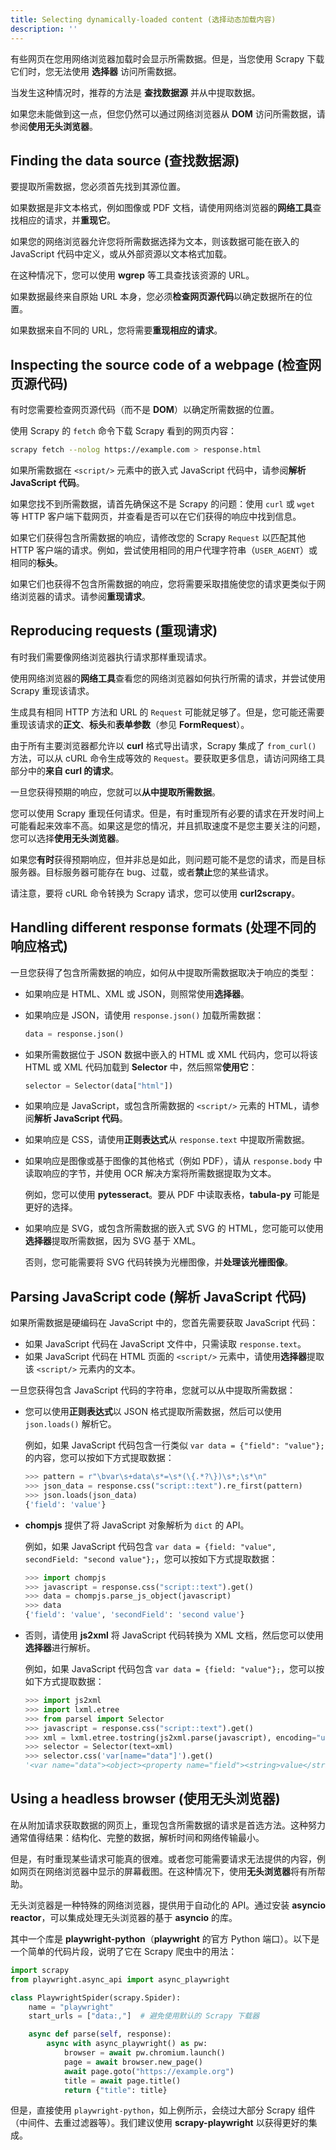 ```yaml
---
title: Selecting dynamically-loaded content (选择动态加载内容)
description: ''
---
```


有些网页在您用网络浏览器加载时会显示所需数据。但是，当您使用 Scrapy 下载它们时，您无法使用 **选择器** 访问所需数据。

当发生这种情况时，推荐的方法是 **查找数据源** 并从中提取数据。

如果您未能做到这一点，但您仍然可以通过网络浏览器从 **DOM** 访问所需数据，请参阅**使用无头浏览器**。

## Finding the data source (查找数据源)

要提取所需数据，您必须首先找到其源位置。

如果数据是非文本格式，例如图像或 PDF 文档，请使用网络浏览器的**网络工具**查找相应的请求，并**重现它**。

如果您的网络浏览器允许您将所需数据选择为文本，则该数据可能在嵌入的 JavaScript 代码中定义，或从外部资源以文本格式加载。

在这种情况下，您可以使用 **wgrep** 等工具查找该资源的 URL。

如果数据最终来自原始 URL 本身，您必须**检查网页源代码**以确定数据所在的位置。

如果数据来自不同的 URL，您将需要**重现相应的请求**。

## Inspecting the source code of a webpage (检查网页源代码)

有时您需要检查网页源代码（而不是 **DOM**）以确定所需数据的位置。

使用 Scrapy 的 `fetch` 命令下载 Scrapy 看到的网页内容：

```bash
scrapy fetch --nolog https://example.com > response.html
```

如果所需数据在 `<script/>` 元素中的嵌入式 JavaScript 代码中，请参阅**解析 JavaScript 代码**。

如果您找不到所需数据，请首先确保这不是 Scrapy 的问题：使用 `curl` 或 `wget` 等 HTTP 客户端下载网页，并查看是否可以在它们获得的响应中找到信息。

如果它们获得包含所需数据的响应，请修改您的 Scrapy `Request` 以匹配其他 HTTP 客户端的请求。例如，尝试使用相同的用户代理字符串（`USER_AGENT`）或相同的**标头**。

如果它们也获得不包含所需数据的响应，您将需要采取措施使您的请求更类似于网络浏览器的请求。请参阅**重现请求**。

## Reproducing requests (重现请求)

有时我们需要像网络浏览器执行请求那样重现请求。

使用网络浏览器的**网络工具**查看您的网络浏览器如何执行所需的请求，并尝试使用 Scrapy 重现该请求。

生成具有相同 HTTP 方法和 URL 的 `Request` 可能就足够了。但是，您可能还需要重现该请求的**正文**、**标头**和**表单参数**（参见 **FormRequest**）。

由于所有主要浏览器都允许以 **curl** 格式导出请求，Scrapy 集成了 `from_curl()` 方法，可以从 cURL 命令生成等效的 `Request`。要获取更多信息，请访问网络工具部分中的**来自 curl 的请求**。

一旦您获得预期的响应，您就可以**从中提取所需数据**。

您可以使用 Scrapy 重现任何请求。但是，有时重现所有必要的请求在开发时间上可能看起来效率不高。如果这是您的情况，并且抓取速度不是您主要关注的问题，您可以选择**使用无头浏览器**。

如果您**有时**获得预期响应，但并非总是如此，则问题可能不是您的请求，而是目标服务器。目标服务器可能存在 bug、过载，或者**禁止**您的某些请求。

请注意，要将 cURL 命令转换为 Scrapy 请求，您可以使用 **curl2scrapy**。

## Handling different response formats (处理不同的响应格式)

一旦您获得了包含所需数据的响应，如何从中提取所需数据取决于响应的类型：

* 如果响应是 HTML、XML 或 JSON，则照常使用**选择器**。

* 如果响应是 JSON，请使用 `response.json()` 加载所需数据：

  ```python
  data = response.json()
  ```

* 如果所需数据位于 JSON 数据中嵌入的 HTML 或 XML 代码内，您可以将该 HTML 或 XML 代码加载到 **Selector** 中，然后照常**使用它**：

  ```python
  selector = Selector(data["html"])
  ```

* 如果响应是 JavaScript，或包含所需数据的 `<script/>` 元素的 HTML，请参阅**解析 JavaScript 代码**。

* 如果响应是 CSS，请使用**正则表达式**从 `response.text` 中提取所需数据。

* 如果响应是图像或基于图像的其他格式（例如 PDF），请从 `response.body` 中读取响应的字节，并使用 OCR 解决方案将所需数据提取为文本。

  例如，您可以使用 **pytesseract**。要从 PDF 中读取表格，**tabula-py** 可能是更好的选择。

* 如果响应是 SVG，或包含所需数据的嵌入式 SVG 的 HTML，您可能可以使用**选择器**提取所需数据，因为 SVG 基于 XML。

  否则，您可能需要将 SVG 代码转换为光栅图像，并**处理该光栅图像**。

## Parsing JavaScript code (解析 JavaScript 代码)

如果所需数据是硬编码在 JavaScript 中的，您首先需要获取 JavaScript 代码：

* 如果 JavaScript 代码在 JavaScript 文件中，只需读取 `response.text`。
* 如果 JavaScript 代码在 HTML 页面的 `<script/>` 元素中，请使用**选择器**提取该 `<script/>` 元素内的文本。

一旦您获得包含 JavaScript 代码的字符串，您就可以从中提取所需数据：

* 您可以使用**正则表达式**以 JSON 格式提取所需数据，然后可以使用 `json.loads()` 解析它。

  例如，如果 JavaScript 代码包含一行类似 `var data = {"field": "value"};` 的内容，您可以按如下方式提取数据：

  ```python
  >>> pattern = r"\bvar\s+data\s*=\s*(\{.*?\})\s*;\s*\n"
  >>> json_data = response.css("script::text").re_first(pattern)
  >>> json.loads(json_data)
  {'field': 'value'}
  ```

* **chompjs** 提供了将 JavaScript 对象解析为 `dict` 的 API。

  例如，如果 JavaScript 代码包含 `var data = {field: "value", secondField: "second value"};`，您可以按如下方式提取数据：

  ```python
  >>> import chompjs
  >>> javascript = response.css("script::text").get()
  >>> data = chompjs.parse_js_object(javascript)
  >>> data
  {'field': 'value', 'secondField': 'second value'}
  ```

* 否则，请使用 **js2xml** 将 JavaScript 代码转换为 XML 文档，然后您可以使用**选择器**进行解析。

  例如，如果 JavaScript 代码包含 `var data = {field: "value"};`，您可以按如下方式提取数据：

  ```python
  >>> import js2xml
  >>> import lxml.etree
  >>> from parsel import Selector
  >>> javascript = response.css("script::text").get()
  >>> xml = lxml.etree.tostring(js2xml.parse(javascript), encoding="unicode")
  >>> selector = Selector(text=xml)
  >>> selector.css('var[name="data"]').get()
  '<var name="data"><object><property name="field"><string>value</string></property></object></var>'
  ```

## Using a headless browser (使用无头浏览器)

在从附加请求获取数据的网页上，重现包含所需数据的请求是首选方法。这种努力通常值得结果：结构化、完整的数据，解析时间和网络传输最小。

但是，有时重现某些请求可能真的很难。或者您可能需要请求无法提供的内容，例如网页在网络浏览器中显示的屏幕截图。在这种情况下，使用**无头浏览器**将有所帮助。

无头浏览器是一种特殊的网络浏览器，提供用于自动化的 API。通过安装 **asyncio reactor**，可以集成处理无头浏览器的基于 **asyncio** 的库。

其中一个库是 **playwright-python**（**playwright** 的官方 Python 端口）。以下是一个简单的代码片段，说明了它在 Scrapy 爬虫中的用法：

```python
import scrapy
from playwright.async_api import async_playwright

class PlaywrightSpider(scrapy.Spider):
    name = "playwright"
    start_urls = ["data:,"]  # 避免使用默认的 Scrapy 下载器

    async def parse(self, response):
        async with async_playwright() as pw:
            browser = await pw.chromium.launch()
            page = await browser.new_page()
            await page.goto("https://example.org")
            title = await page.title()
            return {"title": title}
```

但是，直接使用 `playwright-python`，如上例所示，会绕过大部分 Scrapy 组件（中间件、去重过滤器等）。我们建议使用 **scrapy-playwright** 以获得更好的集成。
